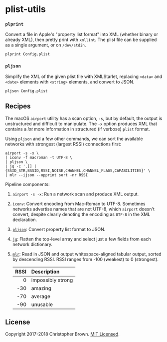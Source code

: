 # plist-utils


### `plprint`

Convert a file in Apple's "property list format" into XML (whether binary or already XML),
then pretty print with `xmllint`.
The plist file can be supplied as a single argument, or on `/dev/stdin`.

    plprint Config.plist


### `pljson`

Simplify the XML of the given plist file with XMLStarlet,
replacing `<data>` and `<date>` elements with `<string>` elements,
and convert to JSON.

    pljson Config.plist


## Recipes

The macOS `airport` utility has a scan option, `-s`,
but by default, the output is unstructured and difficult to manipulate.
The `-x` option produces XML that contains a _lot_ more information in structured (if verbose) `plist` format.

Using `pljson` and a few other commands,
we can sort the available networks with strongest (largest RSSI) connections first:

    airport -s -x \
    | iconv -f macroman -t UTF-8 \
    | pljson \
    | jq -c '.[] | {SSID_STR,BSSID,RSSI,NOISE,CHANNEL,CHANNEL_FLAGS,CAPABILITIES}' \
    | mlr --ijson --opprint sort -nr RSSI

Pipeline components:

1. `airport -s -x`:
   Run a network scan and produce XML output.
2. `iconv`:
   Convert encoding from Mac-Roman to UTF-8.
   Sometimes networks advertise names that are not UTF-8, which `airport` doesn't convert,
   despite clearly denoting the encoding as `UTF-8` in the XML declaration.
3. [`pljson`](#pljson):
   Convert property list format to JSON.
4. [`jq`](https://stedolan.github.io/jq/):
   Flatten the top-level array and select just a few fields from each network dictionary.
5. [`mlr`](https://johnkerl.org/miller/doc/):
   Read in JSON and output whitespace-aligned tabular output, sorted by descending RSSI.
   RSSI ranges from -100 (weakest) to 0 (strongest).

   | RSSI | Description       |
   |-----:|:------------------|
   |    0 | impossibly strong |
   |  -30 | amazing           |
   |  -70 | average           |
   |  -90 | unusable          |


## License

Copyright 2017-2018 Christopher Brown.
[MIT Licensed](https://chbrown.github.io/licenses/MIT/#2017-2018).
